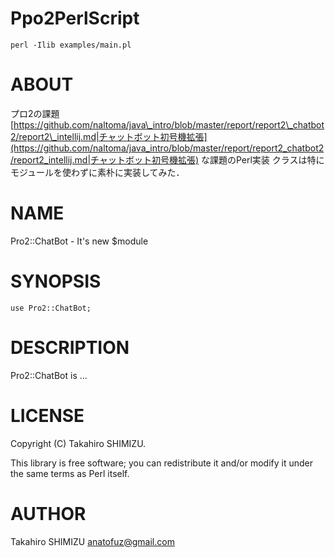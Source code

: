 # Ppo2PerlScript

    perl -Ilib examples/main.pl

# ABOUT

プロ2の課題 [https://github.com/naltoma/java\_intro/blob/master/report/report2\_chatbot2/report2\_intellij.md|チャットボット初号機拡張](https://github.com/naltoma/java_intro/blob/master/report/report2_chatbot2/report2_intellij.md|チャットボット初号機拡張) な課題のPerl実装
クラスは特にモジュールを使わずに素朴に実装してみた．

# NAME

Pro2::ChatBot - It's new $module

# SYNOPSIS

    use Pro2::ChatBot;

# DESCRIPTION

Pro2::ChatBot is ...

# LICENSE

Copyright (C) Takahiro SHIMIZU.

This library is free software; you can redistribute it and/or modify
it under the same terms as Perl itself.

# AUTHOR

Takahiro SHIMIZU <anatofuz@gmail.com>
